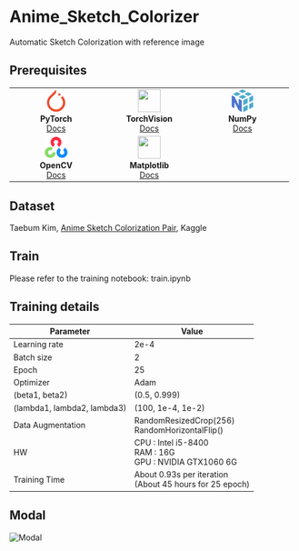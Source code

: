 # Anime_Sketch_Colorizer
Automatic Sketch Colorization with reference image
## Prerequisites
<table> <tr> <td align="center" width="150"> <img src="https://raw.githubusercontent.com/devicons/devicon/master/icons/pytorch/pytorch-original.svg" width="40" height="40"/> <br/> <strong>PyTorch</strong> <br/> <a href="https://pytorch.org">Docs</a> </td> <td align="center" width="150"> <img src="https://raw.githubusercontent.com/devicons/devicon/master/icons/torch/torch-original.svg" width="40" height="40"/> <br/> <strong>TorchVision</strong> <br/> <a href="https://pytorch.org/vision">Docs</a> </td> <td align="center" width="150"> <img src="https://raw.githubusercontent.com/devicons/devicon/master/icons/numpy/numpy-original.svg" width="40" height="40"/> <br/> <strong>NumPy</strong> <br/> <a href="https://numpy.org">Docs</a> </td> </tr> <tr> <td align="center" width="150"> <img src="https://raw.githubusercontent.com/devicons/devicon/master/icons/opencv/opencv-original.svg" width="40" height="40"/> <br/> <strong>OpenCV</strong> <br/> <a href="https://opencv.org">Docs</a> </td> <td align="center" width="150"> <img src="https://matplotlib.org/stable/_static/logo2_compressed.svg" width="40" height="40"/> <br/> <strong>Matplotlib</strong> <br/> <a href="https://matplotlib.org">Docs</a> </td> </tr> </table>

## Dataset
Taebum Kim, <a href="https://www.kaggle.com/ttaebum/anime-sketch-colorization-pair">Anime Sketch Colorization Pair</a>, Kaggle
## Train
Please refer to the training notebook: train.ipynb
## Training details

| Parameter                | Value                                        |
|--------------------------|----------------------------------------------|
| Learning rate            | 2e-4                                         |
| Batch size               | 2                                            |
| Epoch                    | 25                                           |
| Optimizer                | Adam                                         |
| (beta1, beta2)           | (0.5, 0.999)                                |
| (lambda1, lambda2, lambda3) | (100, 1e-4, 1e-2)                        |
| Data Augmentation        | RandomResizedCrop(256) <br> RandomHorizontalFlip() |
| HW                       | CPU : Intel i5-8400 <br> RAM : 16G <br> GPU : NVIDIA GTX1060 6G |
| Training Time            | About 0.93s per iteration <br> (About 45 hours for 25 epoch) |
## Modal
<img width="2220" height="1049" alt="Modal" src="https://github.com/user-attachments/assets/2aa7d131-a596-4051-b580-3e49c9ece16b" />
